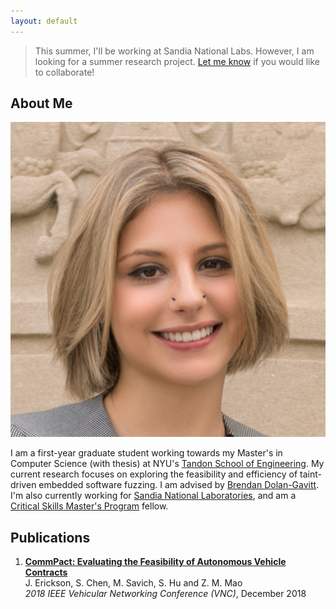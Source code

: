 ```yaml
---
layout: default
---
```


> This summer, I'll be working at Sandia National Labs. However, I am looking for a summer research project. [Let me know](/contact) if you would like to collaborate!

## About Me

<img class="profile-picture" src="mksavic.jpg">

I am a first-year graduate student working towards my Master's in Computer Science (with thesis) at NYU's [Tandon School of Engineering](https://engineering.nyu.edu/). My current research focuses on exploring the feasibility and efficiency of taint-driven embedded software fuzzing. I am advised by [Brendan Dolan-Gavitt](http://moyix.net/). I'm also currently working for [Sandia National Laboratories](https://www.sandia.gov/), and am a [Critical Skills Master's Program](https://www.sandia.gov/careers/special_programs/critical_skills_program.html) fellow.

## Publications

1. <a href="/pubs/CommPact.pdf" target="_blank">**CommPact: Evaluating the Feasibility of Autonomous Vehicle Contracts**</a>  
   J. Erickson, S. Chen, M. Savich, S. Hu and Z. M. Mao  
   *2018 IEEE Vehicular Networking Conference (VNC)*, December 2018
